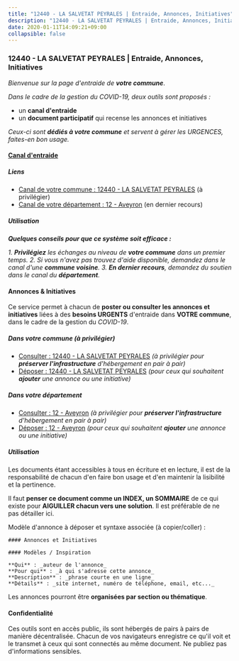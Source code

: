 ```yaml
---
title: "12440 - LA SALVETAT PEYRALES | Entraide, Annonces, Initiatives"
description: "12440 - LA SALVETAT PEYRALES | Entraide, Annonces, Initiatives"
date: 2020-01-11T14:09:21+09:00
collapsible: false
---
```


### 12440 - LA SALVETAT PEYRALES | Entraide, Annonces, Initiatives

_Bienvenue sur la page d'entraide de **votre commune**_.

_Dans le cadre de la gestion du COVID-19, deux outils sont proposés :_

- un **canal d'entraide**
- un **document participatif** qui recense les annonces et initiatives

_Ceux-ci sont **dédiés à votre commune** et servent à gérer les URGENCES, faites-en bon usage._

#### [Canal d'entraide](https://entraide.stopcoronavirus.tech/#/channel/12440_la-salvetat-peyrales)

##### Liens

- [Canal de votre commune : 12440 	- LA SALVETAT PEYRALES](https://entraide.stopcoronavirus.tech/#/channel/12440_la-salvetat-peyrales) (à privilégier)
- [Canal de votre département : 12 	- Aveyron](https://entraide.stopcoronavirus.tech/#/channel/12_aveyron) (en dernier recours)

##### Utilisation

_**Quelques conseils pour que ce système soit efficace :**_

_1. **Privilégiez** les échanges au niveau de **votre commune** dans un premier temps._
_2. Si vous n'avez pas trouvez d'aide disponible, demandez dans le canal d'une **commune voisine**._
_3. **En dernier recours**, demandez du soutien dans le canal du **département**._

#### Annonces & Initiatives


Ce service permet à chacun de **poster ou consulter les annonces et initiatives** liées à des **besoins
URGENTS** d'entraide dans **VOTRE commune**, dans le cadre de la gestion du _COVID-19_.

##### Dans votre commune (à privilégier)

- [Consulter : 12440 	- LA SALVETAT PEYRALES](https://docs.stopcoronavirus.tech/#/r/markdown/12440_la-salvetat-peyrales/4XTTM1kapzg2zCQgdz16Yq47eRk7dpVVQcLmZGsK1j8PM3b1F) _(à privilégier pour **préserver l'infrastructure** d'hébergement en pair à pair)_
- [Déposer : 12440 	- LA SALVETAT PEYRALES](https://docs.stopcoronavirus.tech/#/w/markdown/12440_la-salvetat-peyrales/4XTTM1kapzg2zCQgdz16Yq47eRk7dpVVQcLmZGsK1j8PM3b1F-K3TgTjLcqAGvuYbfmdtbvvPqSMmJcMWYUbxs6upSYxwu5jucvcisigpVAvjdtBbDGSGBSKceS9NzsBqYoCaYqaNb99RDe1g4eYkMV4nTd5J1GUHqvBoPBE6pJEVvZDio9Y941jEV) _(pour ceux qui souhaitent **ajouter** une annonce ou une initiative)_

##### Dans votre département

- [Consulter : 12 	- Aveyron](https://docs.stopcoronavirus.tech/#/r/markdown/12_aveyron/4XTTM3CFrTYLeq3t7YZ2GeteRXina8HMy585xLdATaEm28gJq) _(à privilégier pour **préserver l'infrastructure** d'hébergement en pair à pair)_
- [Déposer : 12 	- Aveyron](https://docs.stopcoronavirus.tech/#/w/markdown/12_aveyron/4XTTM3CFrTYLeq3t7YZ2GeteRXina8HMy585xLdATaEm28gJq-K3TgUfu3tdsvnJNzfCjLcQBm4uQ83gag77qnaAo9pjUvbpQyfAVAxJdyULKffeJFVcGHHVraYZNVQhiGBeBUKBFLy2Vr8dapgU6tQCmoJQ6dgnoqRGmK9bSxqhW9VArfxRuTPcgV) _(pour ceux qui souhaitent **ajouter** une annonce ou une initiative)_


##### Utilisation

Les documents étant accessibles à tous en écriture et en lecture, il est de la
responsabilité de chacun d'en faire bon usage et d'en maintenir la lisibilité
et la pertinence.

Il faut **penser ce document comme un INDEX, un SOMMAIRE** de ce qui existe
pour **AIGUILLER chacun vers une solution**. Il est préférable de ne pas détailler ici.

Modèle d'annonce à déposer et syntaxe associée (à copier/coller) :

    #### Annonces et Initiatives

    #### Modèles / Inspiration

    **Qui** : _auteur de l'annonce_
    **Pour qui** : _à qui s'adresse cette annonce_
    **Description** : _phrase courte en une ligne_
    **Détails** : _site internet, numéro de téléphone, email, etc..._


Les annonces pourront être **organisées par section ou thématique**.

#### Confidentialité

Ces outils sont en accès public, ils sont hébergés de pairs à pairs de manière décentralisée.
Chacun de vos navigateurs enregistre ce qu'il voit et le transmet à ceux qui sont connectés au même document.
Ne publiez pas d'informations sensibles.
